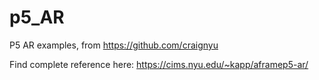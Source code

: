 # p5_AR
P5 AR examples, from https://github.com/craignyu

Find complete reference here: https://cims.nyu.edu/~kapp/aframep5-ar/
